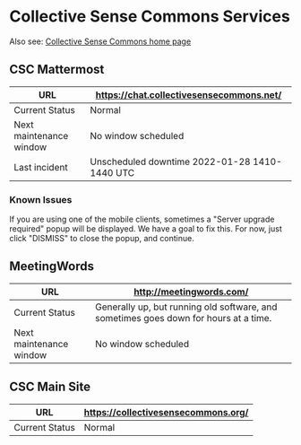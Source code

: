 # Collective Sense Commons Services

Also see: [Collective Sense Commons home page](https://collectivesensecommons.org/)

## CSC Mattermost

| URL                     | https://chat.collectivesensecommons.net/ |
| ----------------------- | ---------------------------------------- |
| Current Status          | Normal                                   |
| Next maintenance window | No window scheduled                      |
| Last incident           | Unscheduled downtime 2022-01-28 1410-1440 UTC |

### Known Issues

If you are using one of the mobile clients, sometimes a "Server upgrade required" popup will be displayed.  We have a goal to fix this. For now, just click "DISMISS" to close the popup, and continue.

## MeetingWords

| URL                     | http://meetingwords.com/ |
| ----------------------- | ------------------------ |
| Current Status          | Generally up, but running old software, and sometimes goes down for hours at a time. |
| Next maintenance window | No window scheduled |

## CSC Main Site

| URL                     | https://collectivesensecommons.org/ |
| ----------------------- | ----------------------------------- |
| Current Status          | Normal                              |
